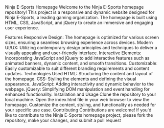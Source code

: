 Ninja E-Sports Homepage
Welcome to the Ninja E-Sports homepage repository! This project is a responsive and dynamic website designed for Ninja E-Sports, a leading gaming organization. The homepage is built using HTML, CSS, JavaScript, and jQuery to create an immersive and engaging user experience.

Features
Responsive Design: The homepage is optimized for various screen sizes, ensuring a seamless browsing experience across devices.
Modern UI/UX: Utilizing contemporary design principles and techniques to deliver a visually appealing and user-friendly interface.
Interactive Elements: Incorporating JavaScript and jQuery to add interactive features such as animated banners, dynamic content, and smooth transitions.
Customizable: Easily customizable to suit different branding requirements and content updates.
Technologies Used
HTML: Structuring the content and layout of the homepage.
CSS: Styling the elements and defining the visual appearance.
JavaScript: Adding interactivity and dynamic behavior to the webpage.
jQuery: Simplifying DOM manipulation and event handling for enhanced functionality.
Installation and Usage
Clone the repository to your local machine.
Open the index.html file in your web browser to view the homepage.
Customize the content, styling, and functionality as needed for your specific use case.
Contributing
Contributions are welcome! If you'd like to contribute to the Ninja E-Sports homepage project, please fork the repository, make your changes, and submit a pull request
